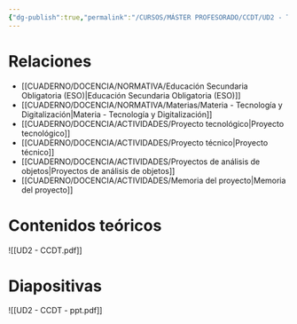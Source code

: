 ```yaml
---
{"dg-publish":true,"permalink":"/CURSOS/MÁSTER PROFESORADO/CCDT/UD2 - Tecnología y Digitalización Primer ciclo/"}
---
```


# Relaciones
- [[CUADERNO/DOCENCIA/NORMATIVA/Educación Secundaria Obligatoria (ESO)\|Educación Secundaria Obligatoria (ESO)]]
- [[CUADERNO/DOCENCIA/NORMATIVA/Materias/Materia - Tecnología y Digitalización\|Materia - Tecnología y Digitalización]]
- [[CUADERNO/DOCENCIA/ACTIVIDADES/Proyecto tecnológico\|Proyecto tecnológico]]
- [[CUADERNO/DOCENCIA/ACTIVIDADES/Proyecto técnico\|Proyecto técnico]]
- [[CUADERNO/DOCENCIA/ACTIVIDADES/Proyectos de análisis de objetos\|Proyectos de análisis de objetos]]
- [[CUADERNO/DOCENCIA/ACTIVIDADES/Memoria del proyecto\|Memoria del proyecto]]
# Contenidos teóricos
![[UD2 - CCDT.pdf]]
# Diapositivas
![[UD2 - CCDT - ppt.pdf]]